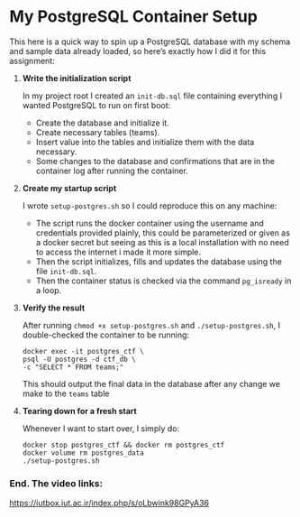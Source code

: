 # My PostgreSQL Container Setup

This here is a quick way to spin up a PostgreSQL database with my schema and sample data already loaded, so here’s exactly how I did it for this assignment:

1. **Write the initialization script**

   In my project root I created an `init-db.sql` file containing everything I wanted PostgreSQL to run on first boot:

   - Create the database and initialize it.
   - Create necessary tables (teams).
   - Insert value into the tables and initialize them with the data necessary.
   - Some changes to the database and confirmations that are in the container log after running the container.

2. **Create my startup script**

   I wrote `setup-postgres.sh` so I could reproduce this on any machine:

   - The script runs the docker container using the username and credentials provided plainly, this could be parameterized or given as a docker secret but seeing as this is a local installation with no need to access the internet i made it more simple.
   - Then the script initializes, fills and updates the database using the file `init-db.sql`.
   - Then the container status is checked via the command `pg_isready` in a loop.

3. **Verify the result**

   After running `chmod +x setup-postgres.sh` and `./setup-postgres.sh`, I double-checked the container to be running:

   ```
   docker exec -it postgres_ctf \
   psql -U postgres -d ctf_db \
   -c "SELECT * FROM teams;"
   ```

   This should output the final data in the database after any change we make to the `teams` table

4. **Tearing down for a fresh start**

   Whenever I want to start over, I simply do:

   ```
   docker stop postgres_ctf && docker rm postgres_ctf
   docker volume rm postgres_data
   ./setup-postgres.sh
   ```

### End. The video links:

https://iutbox.iut.ac.ir/index.php/s/oLbwink98GPyA36
